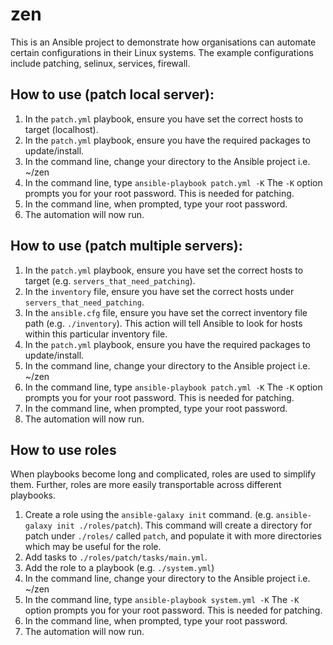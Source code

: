 # zen
This is an Ansible project to demonstrate how organisations can automate certain configurations in their Linux systems.
The example configurations include patching, selinux, services, firewall.

## How to use (patch local server):
1. In the `patch.yml` playbook, ensure you have set the correct hosts to target (localhost).
2. In the `patch.yml` playbook, ensure you have the required packages to update/install.
3. In the command line, change your directory to the Ansible project i.e. ~/zen
4. In the command line, type `ansible-playbook patch.yml -K` The `-K` option prompts you for your root password. This is needed for patching.
5. In the command line, when prompted, type your root password.
6. The automation will now run.

## How to use (patch multiple servers):
1. In the `patch.yml` playbook, ensure you have set the correct hosts to target (e.g. `servers_that_need_patching`).
2. In the `inventory` file, ensure you have set the correct hosts under `servers_that_need_patching`.
3. In the `ansible.cfg` file, ensure you have set the correct inventory file path (e.g. `./inventory`). This action will tell Ansible to look for hosts within this particular inventory file.
4. In the `patch.yml` playbook, ensure you have the required packages to update/install.
5. In the command line, change your directory to the Ansible project i.e. ~/zen
6. In the command line, type `ansible-playbook patch.yml -K` The `-K` option prompts you for your root password. This is needed for patching.
7. In the command line, when prompted, type your root password.
8. The automation will now run.

## How to use roles
When playbooks become long and complicated, roles are used to simplify them. Further, roles are more easily transportable across different playbooks.
1. Create a role using the `ansible-galaxy init` command. (e.g. `ansible-galaxy init ./roles/patch`). This command will create a directory for patch under `./roles/` called `patch`, and populate it with more directories which may be useful for the role.
2. Add tasks to `./roles/patch/tasks/main.yml`.
3. Add the role to a playbook (e.g. `./system.yml`)
4. In the command line, change your directory to the Ansible project i.e. ~/zen
5. In the command line, type `ansible-playbook system.yml -K` The `-K` option prompts you for your root password. This is needed for patching.
6. In the command line, when prompted, type your root password.
7. The automation will now run.

